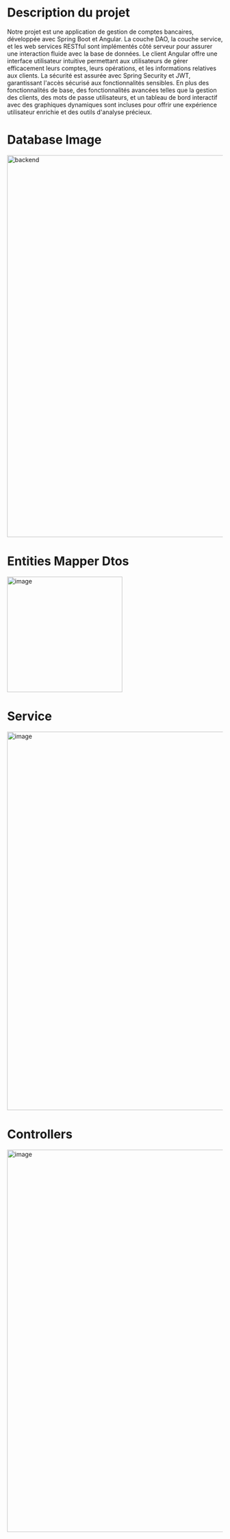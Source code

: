 # Description du projet
Notre projet est une application de gestion de comptes bancaires, développée avec Spring Boot et Angular. La couche DAO, la couche service, et les web services RESTful sont implémentés côté serveur pour assurer une interaction fluide avec la base de données. Le client Angular offre une interface utilisateur intuitive permettant aux utilisateurs de gérer efficacement leurs comptes, leurs opérations, et les informations relatives aux clients. La sécurité est assurée avec Spring Security et JWT, garantissant l'accès sécurisé aux fonctionnalités sensibles. En plus des fonctionnalités de base, des fonctionnalités avancées telles que la gestion des clients, des mots de passe utilisateurs, et un tableau de bord interactif avec des graphiques dynamiques sont incluses pour offrir une expérience utilisateur enrichie et des outils d'analyse précieux.
# Database Image 
<img width="889" alt="backend" src="https://github.com/ikram-lb/BankingSystem/assets/125516958/fdedb887-1512-464e-9a3a-1907928c671c">

# Entities Mapper  Dtos
<img width="269" alt="image" src="https://github.com/ikram-lb/BankingSystem/assets/125516958/dd62018a-d271-4eda-9ced-823e1d2376c8">


# Service 
<img width="881" alt="image" src="https://github.com/ikram-lb/BankingSystem/assets/125516958/11f808a0-a293-43dc-88ff-963f42f526f3">

# Controllers 
<img width="890" alt="image" src="https://github.com/ikram-lb/BankingSystem/assets/125516958/bc286238-76c2-41a0-b239-3455651a7d00">

